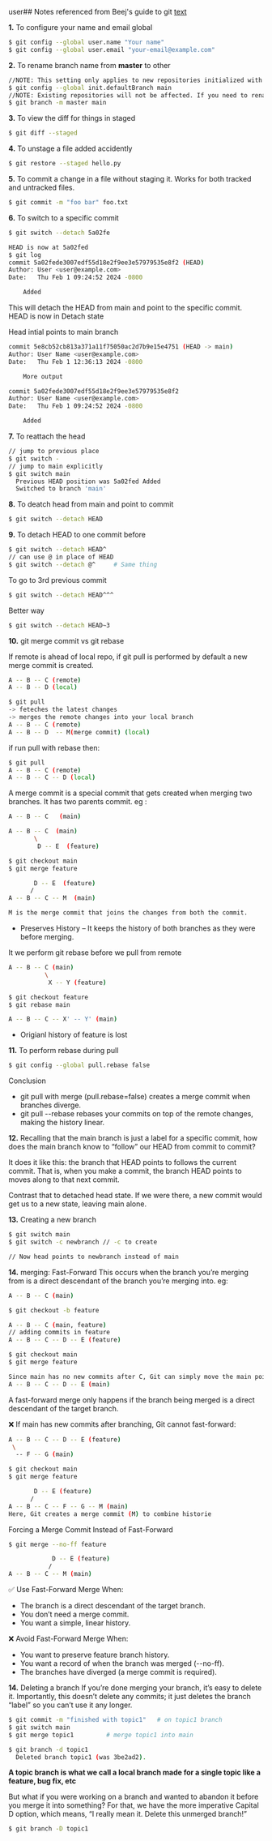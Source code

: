 user## Notes referenced from Beej's guide to git [text](https://beej.us/guide/bggit/)

__1.__ To configure your name and email global
```bash
$ git config --global user.name "Your name"
$ git config --global user.email "your-email@example.com"
```
__2.__ To rename branch name from __master__ to other 
```bash
//NOTE: This setting only applies to new repositories initialized with git init.
$ git config --global init.defaultBranch main
//NOTE: Existing repositories will not be affected. If you need to rename an existing branch from master to main
$ git branch -m master main
```

__3.__ To view the diff for things in staged
```bash
$ git diff --staged
```
__4.__ To unstage a file added accidently
```bash
$ git restore --staged hello.py
```
__5.__ To commit a change in a file without staging it. Works for both tracked and untracked files.
```bash
$ git commit -m "foo bar" foo.txt
```
__6.__ To switch to a specific commit
```bash
$ git switch --detach 5a02fe

HEAD is now at 5a02fed
$ git log
commit 5a02fede3007edf55d18e2f9ee3e57979535e8f2 (HEAD)
Author: User <user@example.com>
Date:   Thu Feb 1 09:24:52 2024 -0800

    Added
```
This will detach the HEAD from main and point
to the specific commit. HEAD is now in Detach state

Head intial points to main branch
```bash
commit 5e8cb52cb813a371a11f75050ac2d7b9e15e4751 (HEAD -> main)
Author: User Name <user@example.com>
Date:   Thu Feb 1 12:36:13 2024 -0800

    More output

commit 5a02fede3007edf55d18e2f9ee3e57979535e8f2
Author: User Name <user@example.com>
Date:   Thu Feb 1 09:24:52 2024 -0800

    Added
```
__7.__ To reattach the head
```bash
// jump to previous place
$ git switch -
// jump to main explicitly
$ git switch main
  Previous HEAD position was 5a02fed Added
  Switched to branch 'main'
```
__8.__ To deatch head from main and point to commit
```bash
$ git switch --detach HEAD
```
__9.__ To detach HEAD to one commit before
```bash
$ git switch --detach HEAD^
// can use @ in place of HEAD
$ git switch --detach @^     # Same thing
```
To go to 3rd previous commit
```bash
$ git switch --detach HEAD^^^
```
Better way
```bash
$ git switch --detach HEAD~3
```
__10.__ git merge commit vs git rebase

If remote is ahead of local repo, if git pull is performed
by default a new merge commit is created.
```bash
A -- B -- C (remote)
A -- B -- D (local)

$ git pull
-> feteches the latest changes
-> merges the remote changes into your local branch
A -- B -- C (remote)
A -- B -- D  -- M(merge commit) (local)
```
if run pull with rebase then:
```bash
$ git pull
A -- B -- C (remote)
A -- B -- C -- D (local)
```

A merge commit is a special commit that gets created
when merging two branches. It has two parents commit.
eg :
```bash
A -- B -- C   (main)

A -- B -- C  (main)
       \
        D -- E  (feature)

$ git checkout main
$ git merge feature

       D -- E  (feature)
      /        
A -- B -- C -- M  (main)

M is the merge commit that joins the changes from both the commit.
```
* Preserves History – It keeps the history of both branches as they were before merging.

It we perform git rebase before we pull from remote
```bash
A -- B -- C (main)
          \
           X -- Y (feature)

$ git checkout feature
$ git rebase main

A -- B -- C -- X' -- Y' (main)
```
* Origianl history of feature is lost

__11.__ To perform rebase during pull
```bash
$ git config --global pull.rebase false
```

Conclusion
* git pull with merge (pull.rebase=false) creates a merge commit when branches diverge.
* git pull --rebase rebases your commits on top of the remote changes, making the history linear.


__12.__ Recalling that the main branch is just a label for a specific commit, how does the main branch know to “follow” our HEAD from commit to commit?

It does it like this: the branch that HEAD points to follows the current commit. That is, when you make a commit, the branch HEAD points to moves along to that next commit.

Contrast that to detached head state. If we were there, a new commit would get us to a new state, leaving main alone.

__13.__ Creating a new branch
```bash
$ git switch main
$ git switch -c newbranch // -c to create

// Now head points to newbranch instead of main
```
__14.__ merging: Fast-Forward
This occurs when the branch you’re merging from is a direct descendant of the branch you’re merging into.
eg:
```bash
A -- B -- C (main)

$ git checkout -b feature

A -- B -- C (main, feature)
// adding commits in feature
A -- B -- C -- D -- E (feature)

$ git checkout main
$ git merge feature

Since main has no new commits after C, Git can simply move the main pointer forward to E:
A -- B -- C -- D -- E (main)
```

A fast-forward merge only happens if the branch being merged is a direct descendant of the target branch.

❌ If main has new commits after branching, Git cannot fast-forward:
```bash
A -- B -- C -- D -- E (feature)
 \
  -- F -- G (main)

$ git checkout main
$ git merge feature

       D -- E (feature)
      /
A -- B -- C -- F -- G -- M (main)
Here, Git creates a merge commit (M) to combine historie
```

Forcing a Merge Commit Instead of Fast-Forward
```bash
$ git merge --no-ff feature

            D -- E (feature)
           /
A -- B -- C -- M (main)
```
✅ Use Fast-Forward Merge When:
* The branch is a direct descendant of the target branch.
* You don’t need a merge commit.
* You want a simple, linear history.

❌ Avoid Fast-Forward Merge When:
* You want to preserve feature branch history.
* You want a record of when the branch was merged (--no-ff).
* The branches have diverged (a merge commit is required).

__14.__ Deleting a branch
If you’re done merging your branch, it’s easy to delete it. Importantly, this doesn’t delete any commits; it just deletes the branch “label” so you can’t use it any longer.
```bash
$ git commit -m "finished with topic1"   # on topic1 branch
$ git switch main
$ git merge topic1         # merge topic1 into main

$ git branch -d topic1
  Deleted branch topic1 (was 3be2ad2).
```

__A topic branch is what we call a local branch made for a single topic like a feature, bug fix, etc__

But what if you were working on a branch and wanted to abandon it before you merge it into something? For that, we have the more imperative Capital D option, which means, “I really mean it. Delete this unmerged branch!”
```bash
$ git branch -D topic1
```